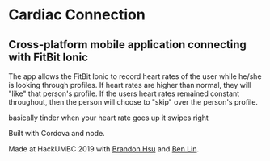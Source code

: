 # Cardiac Connection

## Cross-platform mobile application connecting with FitBit Ionic

The app allows the FitBit Ionic to record heart rates of the user while he/she is looking through profiles. If heart rates are higher than normal, they will "like" that person's profile. If the users heart rates remained constant throughout, then the person will choose to "skip" over the person's profile.

basically tinder when your heart rate goes up it swipes right

Built with Cordova and node.

Made at HackUMBC 2019 with [Brandon Hsu](https://github.com/branboyo) and [Ben Lin](https://github.com/BenLin00).
